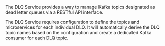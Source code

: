 <!-- Please provide a short overview of the features of this service. -->

The DLQ Service provides a way to manage Kafka topics designated as dead letter queues
via a RESTful API interface.

The DLQ Service requires configuration to define the topics and microservices for each
individual DLQ. It will automatically derive the DLQ topic names based on the
configuration and create a dedicated Kafka consumer for each DLQ topic.
